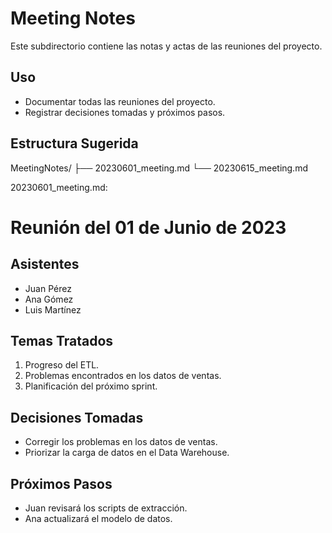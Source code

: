 # Meeting Notes

Este subdirectorio contiene las notas y actas de las reuniones del proyecto.

## Uso

- Documentar todas las reuniones del proyecto.
- Registrar decisiones tomadas y próximos pasos.

## Estructura Sugerida
MeetingNotes/
├── 20230601_meeting.md
└── 20230615_meeting.md


20230601_meeting.md:

# Reunión del 01 de Junio de 2023

## Asistentes

- Juan Pérez
- Ana Gómez
- Luis Martínez

## Temas Tratados

1. Progreso del ETL.
2. Problemas encontrados en los datos de ventas.
3. Planificación del próximo sprint.

## Decisiones Tomadas

- Corregir los problemas en los datos de ventas.
- Priorizar la carga de datos en el Data Warehouse.

## Próximos Pasos

- Juan revisará los scripts de extracción.
- Ana actualizará el modelo de datos.


